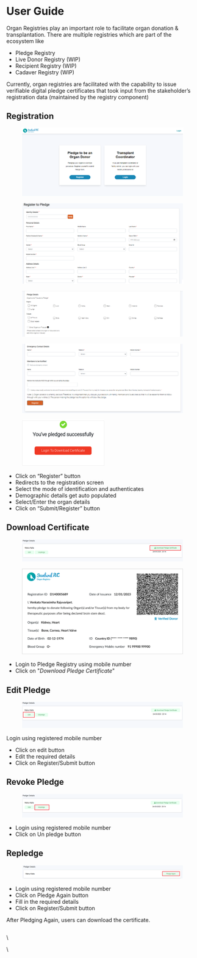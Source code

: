 # User Guide

Organ Registries play an important role to facilitate organ donation & transplantation. There are multiple registries which are part of the ecosystem like&#x20;

* Pledge Registry
* Live Donor Registry (WIP)
* Recipient Registry (WIP)
* Cadaver Registry (WIP)

Currently, organ registries are facilitated with the capability to issue verifiable digital pledge certificates that took input from the stakeholder’s registration data (maintained by the registry component)

## Registration

<figure><img src="../../../.gitbook/assets/image (11) (2).png" alt=""><figcaption></figcaption></figure>

<figure><img src="../../../.gitbook/assets/image (2).png" alt=""><figcaption></figcaption></figure>

<figure><img src="../../../.gitbook/assets/image (14) (1).png" alt=""><figcaption></figcaption></figure>

<figure><img src="../../../.gitbook/assets/image (10) (1).png" alt=""><figcaption></figcaption></figure>

<figure><img src="../../../.gitbook/assets/image (9) (1).png" alt="" width="218"><figcaption></figcaption></figure>

* Click on “Register” button
* Redirects to the registration screen&#x20;
* Select the mode of identification and authenticates
* Demographic details get auto populated
* Select/Enter the organ details
* Click on “Submit/Register” button

## Download Certificate

<figure><img src="../../../.gitbook/assets/image (5) (1).png" alt=""><figcaption></figcaption></figure>

<figure><img src="../../../.gitbook/assets/image (7) (3).png" alt=""><figcaption></figcaption></figure>

* Login to Pledge Registry using mobile number
* Click on "_Download Pledge Certificate_"

## Edit Pledge

<figure><img src="../../../.gitbook/assets/image (8).png" alt=""><figcaption></figcaption></figure>

Login using registered mobile number

* Click on edit button
* Edit the required details
* Click on Register/Submit button

## Revoke Pledge

<figure><img src="../../../.gitbook/assets/image (3) (1).png" alt=""><figcaption></figcaption></figure>

* Login using registered mobile number
* Click on Un pledge button

## Repledge

<figure><img src="../../../.gitbook/assets/image (4) (2).png" alt=""><figcaption></figcaption></figure>

* Login using registered mobile number
* Click on Pledge Again button
* Fill in the required details
* Click on Register/Submit button

After Pledging Again, users can download the certificate.

##

\


\
